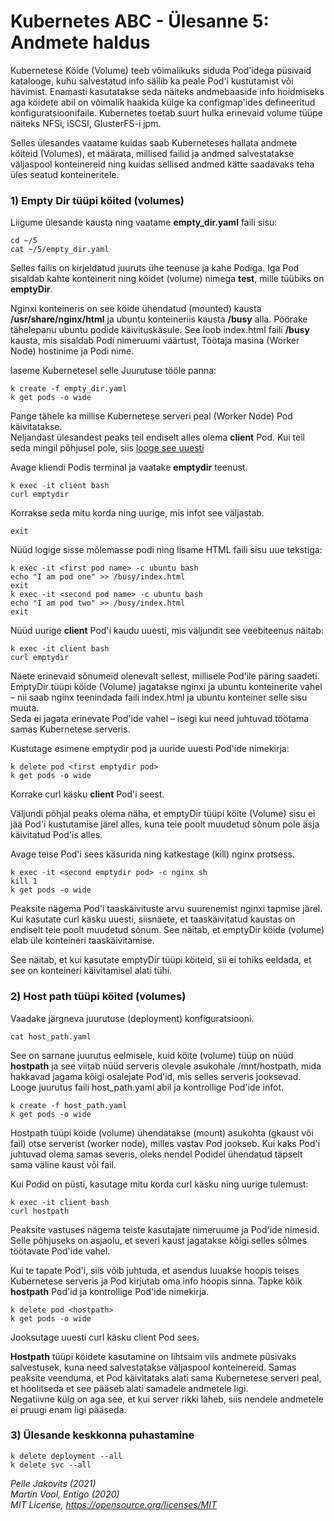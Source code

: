 # Kubernetes ABC - Ülesanne 5: Andmete haldus 

Kubernetese Köide (Volume) teeb võimalikuks siduda Pod'idega püsivaid katalooge, kuhu salvestatud info säilib ka peale Pod'i kustutamist või hävimist. Enamasti kasutatakse seda näiteks andmebaaside info hoidmiseks aga köidete abil on võimalik haakida külge ka configmap'ides defineeritud konfiguratsioonifaile. Kubernetes toetab suurt hulka erinevaid volume tüüpe näiteks NFSi, iSCSI, GlusterFS-i jpm.

Selles ülesandes vaatame kuidas saab Kuberneteses hallata andmete köiteid (Volumes), et määrata, millised failid ja andmed salvestatakse väljaspool konteinereid ning kuidas sellised andmed kätte saadavaks teha üles seatud konteineritele. 
 
### 1) Empty Dir tüüpi köited (volumes)

Liigume ülesande kausta ning vaatame **empty_dir.yaml** faili sisu: 

```
cd ~/5
cat ~/5/empty_dir.yaml
```

Selles failis on kirjeldatud juuruts ühe teenuse ja kahe Podiga. Iga Pod sisaldab kahte konteinerit ning köidet (volume) nimega **test**, mille tüübiks on **emptyDir**.

Nginxi konteineris on see köide ühendatud (mounted) kausta **/usr/share/nginx/html** ja ubuntu konteineriis kausta **/busy** alla. 
Pöörake tähelepanu ubuntu podide käivituskäsule. See loob index.html faili **/busy** kausta, mis sisaldab Podi nimeruumi väärtust, Töötaja masina (Worker Node) hostinime ja Podi nime.

laseme Kubernetesel selle Juurutuse tööle panna:  

```
k create -f empty_dir.yaml
k get pods -o wide
```


Pange tähele ka millise Kubernetese serveri peal (Worker Node) Pod käivitatakse.  
Neljandast ülesandest peaks teil endiselt alles olema **client** Pod. Kui teil seda mingil põhjusel pole, siis [looge see uuesti](../4/readme.md)

Avage kliendi Podis terminal ja vaatake **emptydir** teenust. 

```
k exec -it client bash 
curl emptydir
```

Korrakse seda mitu korda ning uurige, mis infot see väljastab. 

```
exit
```

Nüüd logige sisse mõlemasse podi ning lisame HTML faili sisu uue tekstiga:

```
k exec -it <first pod name> -c ubuntu bash
echo "I am pod one" >> /busy/index.html
exit
k exec -it <second pod name> -c ubuntu bash
echo "I am pod two" >> /busy/index.html
exit
```

Nüüd uurige **client** Pod'i kaudu uuesti, mis väljundit see veebiteenus näitab: 

```
k exec -it client bash 
curl emptydir
```

Näete erinevaid sõnumeid olenevalt sellest, millisele Pod'ile päring saadeti.  
EmptyDir tüüpi köide (Volume) jagatakse nginxi ja ubuntu konteinerite vahel – nii saab nginx teenindada faili index.html ja ubuntu konteiner selle sisu muuta.  
Seda ei jagata erinevate Pod'ide vahel – isegi kui need juhtuvad töötama samas Kubernetese serveris.  

Kustutage esimene  emptydir pod ja uuride uuesti Pod'ide nimekirja: 

```
k delete pod <first emptydir pod>
k get pods -o wide
```

Korrake curl käsku **client** Pod'i seest. 

Väljundi põhjal peaks olema näha, et emptyDir tüüpi köite (Volume) sisu ei jää Pod'i kustutamise järel alles, kuna teie poolt muudetud sõnum pole äsja käivitatud Pod'is alles.

Avage teise Pod'i sees käsurida ning katkestage (kill) nginx protsess. 

```
k exec -it <second emptydir pod> -c nginx sh
kill 1
k get pods -o wide
```

Peaksite nägema Pod'i taaskäivituste arvu suurenemist nginxi tapmise järel.
Kui kasutate curl käsku uuesti, siisnäete, et taaskäivitatud kaustas on endiselt teie poolt muudetud sõnum.
See näitab, et emptyDir köide (volume) elab üle konteineri taaskäivitamise. 

See näitab, et kui kasutate emptyDir tüüpi köiteid, sii ei tohiks eeldada, et see on konteineri käivitamisel alati tühi. 

### 2) Host path tüüpi köited (volumes)

Vaadake järgneva juurutuse (deployment) konfiguratsiooni. 
```
cat host_path.yaml
```

See on sarnane juurutus eelmisele, kuid köite (volume) tüüp on nüüd **hostpath** ja see viitab nüüd serveris olevale asukohale /mnt/hostpath, mida hakkavad jagama kõigi osalejate Pod'id, mis selles serveris jooksevad. 
Looge juurutus faili host_path.yaml abil ja kontrollige Pod'ide infot.

```
k create -f host_path.yaml
k get pods -o wide
```

Hostpath tüüpi köide (volume) ühendatakse (mount) asukohta (gkaust või fail) otse serverist (worker node), milles vastav Pod jookseb. Kui kaks Pod'i juhtuvad olema samas severis, oleks nendel Podidel ühendatud täpselt sama väline kaust või fail.

Kui Podid on püsti, kasutage mitu korda curl käsku ning uurige tulemust: 

```
k exec -it client bash 
curl hostpath
```

Peaksite vastuses nägema teiste kasutajate nimeruume ja Pod'ide nimesid. Selle põhjuseks on asjaolu, et severi kaust jagatakse kõigi selles sõlmes töötavate Pod'ide vahel. 

Kui te tapate Pod'i, siis võib juhtuda, et asendus luuakse hoopis teises Kubernetese serveris ja Pod kirjutab oma info hoopis sinna.
Tapke kõik **hostpath** Pod'id ja kontrollige Pod'ide nimekirja. 

```
k delete pod <hostpath>
k get pods -o wide
```

Jooksutage uuesti curl käsku client Pod sees. 

**Hostpath** tüüpi köidete kasutamine on lihtsaim viis andmete püsivaks salvestusek, kuna need salvestatakse väljaspool konteinereid. Samas peaksite veenduma, et Pod käivitataks alati sama Kubernetese serveri peal, et hoolitseda et see pääseb alati samadele andmetele ligi.   
Negatiivne külg on aga see, et kui server rikki läheb, siis nendele andmetele ei pruugi enam ligi pääseda. 


### 3) Ülesande keskkonna puhastamine

```
k delete deployment --all
k delete svc --all
```

*Pelle Jakovits (2021)*  
*Martin Vool, Entigo (2020)*  
*MIT License, https://opensource.org/licenses/MIT*  
